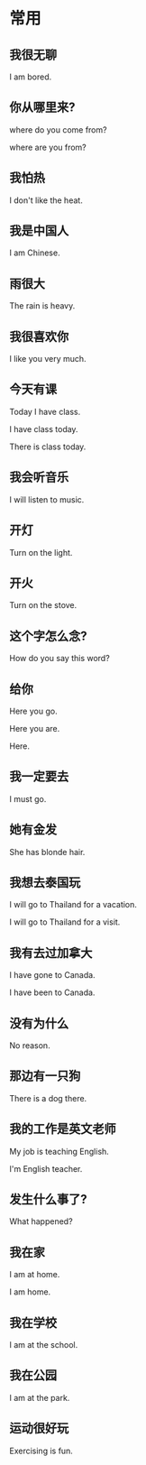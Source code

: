 
# 常用

## 我很无聊

I am bored.

## 你从哪里来?

where do you come from?

where are you from?

## 我怕热

I don't like the heat.

## 我是中国人

I am Chinese.

## 雨很大

The rain is heavy.

## 我很喜欢你

I like you very much.

## 今天有课

Today I have class.

I have class today.

There is class today.

## 我会听音乐

I will listen to music.

## 开灯

Turn on the light.

## 开火

Turn on the stove.

## 这个字怎么念?

How do you say this word?

## 给你

Here you go.

Here you are.

Here.

## 我一定要去

I must go.

## 她有金发

She has blonde hair.

## 我想去泰国玩

I will go to Thailand for a vacation.

I will go to Thailand for a visit.

## 我有去过加拿大

I have gone to Canada.

I have been to Canada.

## 没有为什么

No reason.

## 那边有一只狗

There is a dog there.

## 我的工作是英文老师

My job is teaching English.

I'm English teacher.

## 发生什么事了?

What happened?

## 我在家

I am at home.

I am home.

## 我在学校

I am at the school.

## 我在公园

I am at the park.

## 运动很好玩

Exercising is fun.
